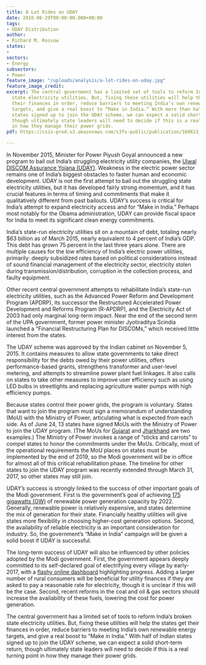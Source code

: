 ```yaml
---
title: A Lot Rides on UDAY
date: 2016-06-29T00:00:00.000+00:00
tags:
- UDAY Distribution
author:
- Richard M. Rossow
states:
- 
sectors:
- Energy
subsectors:
- Power
feature_image: "/uploads/analysis/a-lot-rides-on-uday.jpg"
feature_image_credit: 
excerpt: The central government has a limited set of tools to reform India’s broken
  state electricity utilities. But, fixing these utilities will help the states get
  their finances in order, reduce barriers to meeting India’s own renewable energy
  targets, and give a real boost to “Make in India.” With more than half of Indian
  states signed up to join the UDAY scheme, we can expect a solid short-term return,
  though ultimately state leaders will need to decide if this is a real turning point
  in how they manage their power grids.
pdf: https://csis-prod.s3.amazonaws.com/s3fs-public/publication/160613_USIndiaInsight_June.pdf

---
```

In November 2015, Minister for Power Piyush Goyal announced a new program to bail out India’s struggling electricity utility companies, the <a href="http://bit.ly/28UCBJX">Ujwal DISCOM Assurance Yojana&nbsp;(UDAY)</a>. Weakness in the electric power sector remains one of India’s biggest obstacles to faster human and economic development. UDAY is not the first attempt to bail out the struggling state electricity utilities, but it has developed fairly strong momentum, and it has crucial features in terms of timing and commitments that make it qualitatively different from past bailouts. UDAY’s success is critical for India’s attempt to expand electricity access and for “Make in India.” Perhaps most notably for the Obama administration, UDAY can provide fiscal space for India to meet its significant clean energy commitments.

India’s state-run electricity utilities sit on a mountain of debt, totaling nearly $63 billion as of March 2015, nearly equivalent to 4 percent of India’s GDP. This debt has grown 75 percent in the last three years alone. There are multiple causes for the low efficiency of India’s electric power utilities, primarily: deeply subsidized rates based on political considerations instead of sound financial management of the electricity sector, electricity stolen during transmission/distribution, corruption in the collection process, and faulty equipment.

Other recent central government attempts to rehabilitate India’s state-run electricity utilities, such as the Advanced Power Reform and Development Program (APDRP), its successor the Restructured Accelerated Power Development and Reforms Program (R-APDRP), and the Electricity Act of 2003 had only marginal long-term impact. Near the end of the second term of the UPA government, former power minister Jyotiraditya Scindia launched a “Financial Restructuring Plan for DISCOMs,” which received little interest from the states.

The UDAY scheme was approved by the Indian cabinet on November 5, 2015. It contains measures to allow state governments to take direct responsibility for the debts owed by their power utilities, offers performance-based grants, strengthens transformer and user-level metering, and attempts to streamline power plant fuel linkages. It also calls on states to take other measures to improve user efficiency such as using LED bulbs in streetlights and replacing agriculture water pumps with high efficiency pumps.

Because states control their power grids, the program is voluntary. States that want to join the program must sign a memorandum of understanding (MoU) with the Ministry of Power, articulating what is expected from each side. As of June 24, 13 states have signed MoUs with the Ministry of Power to join the UDAY program. (The MoUs for <a href="http://bit.ly/28Y6j34" target="_blank">Gujarat</a> and <a href="http://bit.ly/23DmCUY" target="_blank">Jharkhand</a> are two examples.) The Ministry of Power invokes a range of “sticks and carrots” to compel states to honor the commitments under the MoUs. Critically, most of the operational requirements the MoU places on states must be implemented by the end of 2019, so the Modi government will be in office for almost all of this critical rehabilitation phase. The timeline for other states to join the UDAY program was recently extended through March 31, 2017, so other states may still join.

UDAY’s success is strongly linked to the success of other important goals of the Modi government. First is the government’s goal of achieving <a href="http://bit.ly/28XJ22d" target="_blank">175 gigawatts (GW)</a> of renewable power generation capacity by 2022. Generally, renewable power is relatively expensive, and states determine the mix of generation for their state. Financially healthy utilities will give states more flexibility in choosing higher-cost generation options. Second, the availability of reliable electricity is an important consideration for industry. So, the government’s “Make in India” campaign will be given a solid boost if UDAY is successful.

The long-term success of UDAY will also be influenced by other policies adopted by the Modi government. First, the government appears deeply committed to its self-declared goal of electrifying every village by early- 2017, with a <a href="http://bit.ly/28VjMbT" target="_blank">flashy online dashboard</a> highlighting progress. Adding a larger number of rural consumers will be beneficial for utility finances if they are asked to pay a reasonable rate for electricity, though it is unclear if this will be the case. Second, recent reforms in the coal and oil & gas sectors should increase the availability of these fuels, lowering the cost for power generation.

The central government has a limited set of tools to reform India’s broken state electricity utilities. But, fixing these utilities will help the states get their finances in order, reduce barriers to meeting India’s own renewable energy targets, and give a real boost to “Make in India.” With half of Indian states signed up to join the UDAY scheme, we can expect a solid short-term return, though ultimately state leaders will need to decide if this is a real turning point in how they manage their power grids.